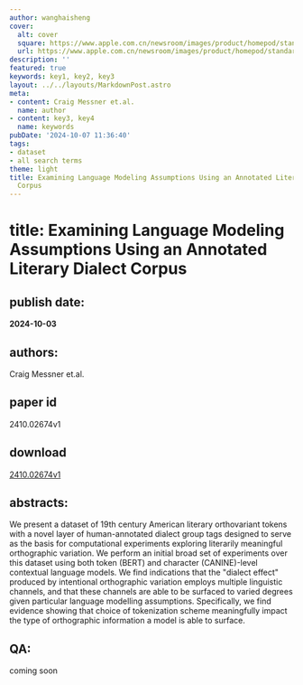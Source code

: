 ```yaml
---
author: wanghaisheng
cover:
  alt: cover
  square: https://www.apple.com.cn/newsroom/images/product/homepod/standard/Apple-HomePod-hero-230118_big.jpg.large_2x.jpg
  url: https://www.apple.com.cn/newsroom/images/product/homepod/standard/Apple-HomePod-hero-230118_big.jpg.large_2x.jpg
description: ''
featured: true
keywords: key1, key2, key3
layout: ../../layouts/MarkdownPost.astro
meta:
- content: Craig Messner et.al.
  name: author
- content: key3, key4
  name: keywords
pubDate: '2024-10-07 11:36:40'
tags:
- dataset
- all search terms
theme: light
title: Examining Language Modeling Assumptions Using an Annotated Literary Dialect
  Corpus
---
```


# title: Examining Language Modeling Assumptions Using an Annotated Literary Dialect Corpus 
## publish date: 
**2024-10-03** 
## authors: 
  Craig Messner et.al. 
## paper id
2410.02674v1
## download
[2410.02674v1](http://arxiv.org/abs/2410.02674v1)
## abstracts:
We present a dataset of 19th century American literary orthovariant tokens with a novel layer of human-annotated dialect group tags designed to serve as the basis for computational experiments exploring literarily meaningful orthographic variation. We perform an initial broad set of experiments over this dataset using both token (BERT) and character (CANINE)-level contextual language models. We find indications that the "dialect effect" produced by intentional orthographic variation employs multiple linguistic channels, and that these channels are able to be surfaced to varied degrees given particular language modelling assumptions. Specifically, we find evidence showing that choice of tokenization scheme meaningfully impact the type of orthographic information a model is able to surface.
## QA:
coming soon
